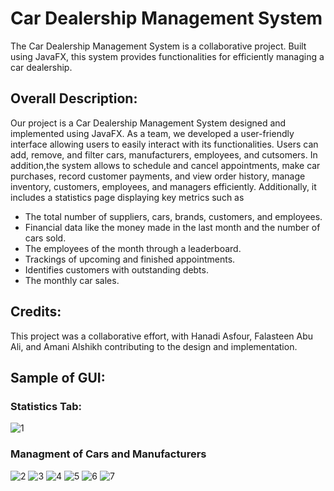 # Car Dealership Management System

The Car Dealership Management System is a collaborative project. Built using JavaFX, this system provides functionalities for efficiently managing a car dealership.

## Overall Description:

Our project is a Car Dealership Management System designed and implemented using JavaFX. As a team, we developed a user-friendly interface allowing users to easily interact with its functionalities. Users can add, remove, and filter cars, manufacturers, employees, and cutsomers. In addition,the system allows to schedule and cancel appointments, make car purchases, record customer payments, and view order history, manage inventory, customers, employees, and managers efficiently. Additionally, it includes a statistics page displaying key metrics such as
- The total number of suppliers, cars, brands, customers, and employees.
- Financial data like the money made in the last month and the number of cars sold.
- The employees of the month through a leaderboard.
- Trackings of upcoming and finished appointments.
- Identifies customers with outstanding debts.
- The monthly car sales.


## Credits:
This project was a collaborative effort, with Hanadi Asfour, Falasteen Abu Ali, and Amani Alshikh contributing to the design and implementation.


## Sample of GUI:

### Statistics Tab:
![1](https://github.com/hanadiasfour/DataBase_Project_DMS/assets/91291021/3aeefa37-8837-4d22-a81e-4b224b0485cc)

### Managment of Cars and Manufacturers
![2](https://github.com/hanadiasfour/DataBase_Project_DMS/assets/91291021/6e775471-3c04-4365-b83b-9698e06bc848)
![3](https://github.com/hanadiasfour/DataBase_Project_DMS/assets/91291021/634361cb-a690-4edf-8768-c024404b8b47)
![4](https://github.com/hanadiasfour/DataBase_Project_DMS/assets/91291021/78b98a6a-ed35-4ad1-b421-7b8794815eb7)
![5](https://github.com/hanadiasfour/DataBase_Project_DMS/assets/91291021/7c41211c-6710-4310-9ad5-729777cabfd0)
![6](https://github.com/hanadiasfour/DataBase_Project_DMS/assets/91291021/2f0afa59-47d5-4fed-897c-60a8060d80e4)
![7](https://github.com/hanadiasfour/DataBase_Project_DMS/assets/91291021/7137e30a-e6dd-45e9-b5cc-be0303914014)
